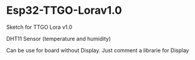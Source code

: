 # Esp32-TTGO-Lorav1.0
Sketch for TTGO Lora v1.0

DHT11 Sensor (temperature and humidity)

Can be use for board without Display. Just comment a librarie for Display
